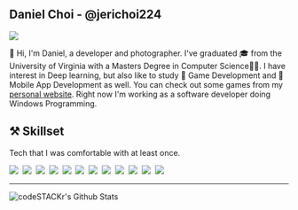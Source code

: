 ## Daniel Choi - @jerichoi224
  <a href="https://hits.seeyoufarm.com"><img src="https://hits.seeyoufarm.com/api/count/incr/badge.svg?url=https%3A%2F%2Fgithub.com%2Fjerichoi224&count_bg=%234792E6&title_bg=%2386757E&icon=github.svg&icon_color=%23E1DEDE&title=hits&edge_flat=false"/></a>
  
👋 Hi, I'm Daniel, a developer and photographer. I've graduated 🎓 from the University of Virginia with a Masters Degree in Computer Science👨‍💻. I have interest in Deep learning, but also like to study 👾 Game Development and 📱 Mobile App Development as well. You can check out some games from my [personal website](http://daniel-choi.com). Right now I'm working as a software developer doing Windows Programming.

## ⚒ Skillset 
Tech that I was comfortable with at least once.
<p>
  <img src="https://img.shields.io/badge/Python-3766AB?style=flat-square&logo=Python&logoColor=white"/></a>&nbsp
  <img src="https://img.shields.io/badge/Java-007396?style=flat-square&logo=Java&logoColor=white"/></a>&nbsp 
  <img src="https://img.shields.io/badge/C++-00599C?style=flat-square&logo=C%2B%2B&logoColor=white"/></a>&nbsp
  <img src="https://img.shields.io/badge/Win32-0078D6?style=flat-square&logo=Windows&logoColor=white"/></a>&nbsp
  <img src="https://img.shields.io/badge/Flutter-02459B?style=flat-square&logo=Flutter&logoColor=white"/></a>&nbsp 
  <img src="https://img.shields.io/badge/Unity-000000?style=flat-square&logo=Unity&logoColor=white"/></a>&nbsp 
  <img src="https://img.shields.io/badge/ROS-22314E?style=flat-square&logo=ROS&logoColor=white"/></a>&nbsp 
  <img src="https://img.shields.io/badge/PyTorch-EE4C2C?style=flat-square&logo=PyTorch&logoColor=white"/></a>&nbsp 
  <img src="https://img.shields.io/badge/TensorFlow-FF6F00?style=flat-square&logo=TensorFlow&logoColor=white"/></a>&nbsp 
  <img src="https://img.shields.io/badge/Angular-DD0031?style=flat-square&logo=Angular&logoColor=white"/></a>&nbsp 
  <img src="https://img.shields.io/badge/Ruby%20on%20Rails-CC0000?style=flat-square&logo=Ruby%20on%20Rails&logoColor=white"/></a>&nbsp
  <img src="https://img.shields.io/badge/aws-333664?style=flat-square&logo=amazon-aws&logoColor=white"/></a>&nbsp 
</p>

---

<img align="left" alt="codeSTACKr's Github Stats" src="https://github-readme-stats.vercel.app/api?username=jerichoi224&show_icons=true&hide_border=true" />
